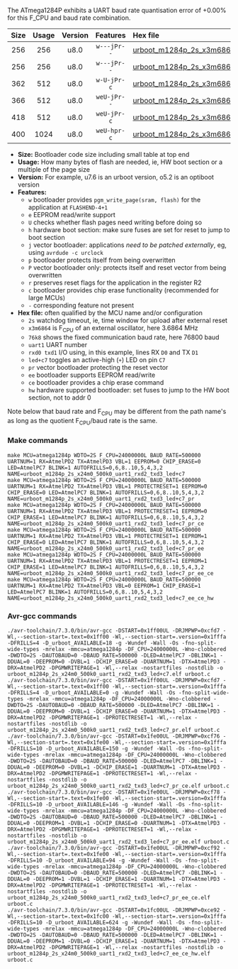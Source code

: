 The ATmega1284P exhibits a UART baud rate quantisation error of +0.00% for this F_CPU and baud rate combination.

|Size|Usage|Version|Features|Hex file|
|:-:|:-:|:-:|:-:|:--|
|256|256|u8.0|`w---jPr--`|[urboot_m1284p_2s_x3m6864_76k8_uart1_rxd2_txd3_led+c7.hex](https://raw.githubusercontent.com/stefanrueger/urboot.hex/main/boards/urclockmega/atmega1284p/watchdog_2_s/external_oscillator_x/%2B3m686400_hz/%2B%2B76k8_baud/uart1_rxd2_txd3/led%2Bc7/urboot_m1284p_2s_x3m6864_76k8_uart1_rxd2_txd3_led%2Bc7.hex)|
|256|256|u8.0|`w---jPr--`|[urboot_m1284p_2s_x3m6864_76k8_uart1_rxd2_txd3_led+c7_pr.hex](https://raw.githubusercontent.com/stefanrueger/urboot.hex/main/boards/urclockmega/atmega1284p/watchdog_2_s/external_oscillator_x/%2B3m686400_hz/%2B%2B76k8_baud/uart1_rxd2_txd3/led%2Bc7/urboot_m1284p_2s_x3m6864_76k8_uart1_rxd2_txd3_led%2Bc7_pr.hex)|
|362|512|u8.0|`w-U-jPr-c`|[urboot_m1284p_2s_x3m6864_76k8_uart1_rxd2_txd3_led+c7_pr_ce.hex](https://raw.githubusercontent.com/stefanrueger/urboot.hex/main/boards/urclockmega/atmega1284p/watchdog_2_s/external_oscillator_x/%2B3m686400_hz/%2B%2B76k8_baud/uart1_rxd2_txd3/led%2Bc7/urboot_m1284p_2s_x3m6864_76k8_uart1_rxd2_txd3_led%2Bc7_pr_ce.hex)|
|366|512|u8.0|`weU-jPr--`|[urboot_m1284p_2s_x3m6864_76k8_uart1_rxd2_txd3_led+c7_pr_ee.hex](https://raw.githubusercontent.com/stefanrueger/urboot.hex/main/boards/urclockmega/atmega1284p/watchdog_2_s/external_oscillator_x/%2B3m686400_hz/%2B%2B76k8_baud/uart1_rxd2_txd3/led%2Bc7/urboot_m1284p_2s_x3m6864_76k8_uart1_rxd2_txd3_led%2Bc7_pr_ee.hex)|
|418|512|u8.0|`weU-jPr-c`|[urboot_m1284p_2s_x3m6864_76k8_uart1_rxd2_txd3_led+c7_pr_ee_ce.hex](https://raw.githubusercontent.com/stefanrueger/urboot.hex/main/boards/urclockmega/atmega1284p/watchdog_2_s/external_oscillator_x/%2B3m686400_hz/%2B%2B76k8_baud/uart1_rxd2_txd3/led%2Bc7/urboot_m1284p_2s_x3m6864_76k8_uart1_rxd2_txd3_led%2Bc7_pr_ee_ce.hex)|
|400|1024|u8.0|`weU-hpr-c`|[urboot_m1284p_2s_x3m6864_76k8_uart1_rxd2_txd3_led+c7_ee_ce_hw.hex](https://raw.githubusercontent.com/stefanrueger/urboot.hex/main/boards/urclockmega/atmega1284p/watchdog_2_s/external_oscillator_x/%2B3m686400_hz/%2B%2B76k8_baud/uart1_rxd2_txd3/led%2Bc7/urboot_m1284p_2s_x3m6864_76k8_uart1_rxd2_txd3_led%2Bc7_ee_ce_hw.hex)|

- **Size:** Bootloader code size including small table at top end
- **Usage:** How many bytes of flash are needed, ie, HW boot section or a multiple of the page size
- **Version:** For example, u7.6 is an urboot version, o5.2 is an optiboot version
- **Features:**
  + `w` bootloader provides `pgm_write_page(sram, flash)` for the application at `FLASHEND-4+1`
  + `e` EEPROM read/write support
  + `U` checks whether flash pages need writing before doing so
  + `h` hardware boot section: make sure fuses are set for reset to jump to boot section
  + `j` vector bootloader: applications *need to be patched externally*, eg, using `avrdude -c urclock`
  + `p` bootloader protects itself from being overwritten
  + `P` vector bootloader only: protects itself and reset vector from being overwritten
  + `r` preserves reset flags for the application in the register R2
  + `c` bootloader provides chip erase functionality (recommended for large MCUs)
  + `-` corresponding feature not present
- **Hex file:** often qualified by the MCU name and/or configuration
  + `2s` watchdog timeout, ie, time window for upload after external reset
  + `x3m6864` is F<sub>CPU</sub> of an external oscillator, here 3.6864 MHz
  + `76k8` shows the fixed communication baud rate, here 76800 baud
  + `uart1` UART number
  + `rxd0 txd1` I/O using, in this example, lines RX `D0` and TX `D1`
  + `led+c7` toggles an active-high (`+`) LED on pin `C7`
  + `pr` vector bootloader protecting the reset vector
  + `ee` bootloader supports EEPROM read/write
  + `ce` bootloader provides a chip erase command
  + `hw` hardware supported bootloader: set fuses to jump to the HW boot section, not to addr 0


Note below that baud rate and F<sub>CPU</sub> may be different from the path name's as long as the quotient F<sub>CPU</sub>/baud rate is the same.

### Make commands
```
make MCU=atmega1284p WDTO=2S F_CPU=24000000L BAUD_RATE=500000 UARTNUM=1 RX=AtmelPD2 TX=AtmelPD3 VBL=1 EEPROM=0 CHIP_ERASE=0 LED=AtmelPC7 BLINK=1 AUTOFRILLS=0,6,8..10,5,4,3,2 NAME=urboot_m1284p_2s_x24m0_500k0_uart1_rxd2_txd3_led+c7
make MCU=atmega1284p WDTO=2S F_CPU=24000000L BAUD_RATE=500000 UARTNUM=1 RX=AtmelPD2 TX=AtmelPD3 VBL=1 PROTECTRESET=1 EEPROM=0 CHIP_ERASE=0 LED=AtmelPC7 BLINK=1 AUTOFRILLS=0,6,8..10,5,4,3,2 NAME=urboot_m1284p_2s_x24m0_500k0_uart1_rxd2_txd3_led+c7_pr
make MCU=atmega1284p WDTO=2S F_CPU=24000000L BAUD_RATE=500000 UARTNUM=1 RX=AtmelPD2 TX=AtmelPD3 VBL=1 PROTECTRESET=1 EEPROM=0 CHIP_ERASE=1 LED=AtmelPC7 BLINK=1 AUTOFRILLS=0,6,8..10,5,4,3,2 NAME=urboot_m1284p_2s_x24m0_500k0_uart1_rxd2_txd3_led+c7_pr_ce
make MCU=atmega1284p WDTO=2S F_CPU=24000000L BAUD_RATE=500000 UARTNUM=1 RX=AtmelPD2 TX=AtmelPD3 VBL=1 PROTECTRESET=1 EEPROM=1 CHIP_ERASE=0 LED=AtmelPC7 BLINK=1 AUTOFRILLS=0,6,8..10,5,4,3,2 NAME=urboot_m1284p_2s_x24m0_500k0_uart1_rxd2_txd3_led+c7_pr_ee
make MCU=atmega1284p WDTO=2S F_CPU=24000000L BAUD_RATE=500000 UARTNUM=1 RX=AtmelPD2 TX=AtmelPD3 VBL=1 PROTECTRESET=1 EEPROM=1 CHIP_ERASE=1 LED=AtmelPC7 BLINK=1 AUTOFRILLS=0,6,8..10,5,4,3,2 NAME=urboot_m1284p_2s_x24m0_500k0_uart1_rxd2_txd3_led+c7_pr_ee_ce
make MCU=atmega1284p WDTO=2S F_CPU=24000000L BAUD_RATE=500000 UARTNUM=1 RX=AtmelPD2 TX=AtmelPD3 VBL=0 EEPROM=1 CHIP_ERASE=1 LED=AtmelPC7 BLINK=1 AUTOFRILLS=0,6,8..10,5,4,3,2 NAME=urboot_m1284p_2s_x24m0_500k0_uart1_rxd2_txd3_led+c7_ee_ce_hw
```

### Avr-gcc commands
```
./avr-toolchain/7.3.0/bin/avr-gcc -DSTART=0x1ff00UL -DRJMPWP=0xcfd7 -Wl,--section-start=.text=0x1ff00 -Wl,--section-start=.version=0x1fffa -DFRILLS=4 -D_urboot_AVAILABLE=18 -g -Wundef -Wall -Os -fno-split-wide-types -mrelax -mmcu=atmega1284p -DF_CPU=24000000L -Wno-clobbered -DWDTO=2S -DAUTOBAUD=0 -DBAUD_RATE=500000 -DLED=AtmelPC7 -DBLINK=1 -DDUAL=0 -DEEPROM=0 -DVBL=1 -DCHIP_ERASE=0 -DUARTNUM=1 -DTX=AtmelPD3 -DRX=AtmelPD2 -DPGMWRITEPAGE=1 -Wl,--relax -nostartfiles -nostdlib -o urboot_m1284p_2s_x24m0_500k0_uart1_rxd2_txd3_led+c7.elf urboot.c
./avr-toolchain/7.3.0/bin/avr-gcc -DSTART=0x1ff00UL -DRJMPWP=0xcfd7 -Wl,--section-start=.text=0x1ff00 -Wl,--section-start=.version=0x1fffa -DFRILLS=4 -D_urboot_AVAILABLE=0 -g -Wundef -Wall -Os -fno-split-wide-types -mrelax -mmcu=atmega1284p -DF_CPU=24000000L -Wno-clobbered -DWDTO=2S -DAUTOBAUD=0 -DBAUD_RATE=500000 -DLED=AtmelPC7 -DBLINK=1 -DDUAL=0 -DEEPROM=0 -DVBL=1 -DCHIP_ERASE=0 -DUARTNUM=1 -DTX=AtmelPD3 -DRX=AtmelPD2 -DPGMWRITEPAGE=1 -DPROTECTRESET=1 -Wl,--relax -nostartfiles -nostdlib -o urboot_m1284p_2s_x24m0_500k0_uart1_rxd2_txd3_led+c7_pr.elf urboot.c
./avr-toolchain/7.3.0/bin/avr-gcc -DSTART=0x1fe00UL -DRJMPWP=0xcf76 -Wl,--section-start=.text=0x1fe00 -Wl,--section-start=.version=0x1fffa -DFRILLS=10 -D_urboot_AVAILABLE=150 -g -Wundef -Wall -Os -fno-split-wide-types -mrelax -mmcu=atmega1284p -DF_CPU=24000000L -Wno-clobbered -DWDTO=2S -DAUTOBAUD=0 -DBAUD_RATE=500000 -DLED=AtmelPC7 -DBLINK=1 -DDUAL=0 -DEEPROM=0 -DVBL=1 -DCHIP_ERASE=1 -DUARTNUM=1 -DTX=AtmelPD3 -DRX=AtmelPD2 -DPGMWRITEPAGE=1 -DPROTECTRESET=1 -Wl,--relax -nostartfiles -nostdlib -o urboot_m1284p_2s_x24m0_500k0_uart1_rxd2_txd3_led+c7_pr_ce.elf urboot.c
./avr-toolchain/7.3.0/bin/avr-gcc -DSTART=0x1fe00UL -DRJMPWP=0xcf78 -Wl,--section-start=.text=0x1fe00 -Wl,--section-start=.version=0x1fffa -DFRILLS=10 -D_urboot_AVAILABLE=146 -g -Wundef -Wall -Os -fno-split-wide-types -mrelax -mmcu=atmega1284p -DF_CPU=24000000L -Wno-clobbered -DWDTO=2S -DAUTOBAUD=0 -DBAUD_RATE=500000 -DLED=AtmelPC7 -DBLINK=1 -DDUAL=0 -DEEPROM=1 -DVBL=1 -DCHIP_ERASE=0 -DUARTNUM=1 -DTX=AtmelPD3 -DRX=AtmelPD2 -DPGMWRITEPAGE=1 -DPROTECTRESET=1 -Wl,--relax -nostartfiles -nostdlib -o urboot_m1284p_2s_x24m0_500k0_uart1_rxd2_txd3_led+c7_pr_ee.elf urboot.c
./avr-toolchain/7.3.0/bin/avr-gcc -DSTART=0x1fe00UL -DRJMPWP=0xcf92 -Wl,--section-start=.text=0x1fe00 -Wl,--section-start=.version=0x1fffa -DFRILLS=10 -D_urboot_AVAILABLE=94 -g -Wundef -Wall -Os -fno-split-wide-types -mrelax -mmcu=atmega1284p -DF_CPU=24000000L -Wno-clobbered -DWDTO=2S -DAUTOBAUD=0 -DBAUD_RATE=500000 -DLED=AtmelPC7 -DBLINK=1 -DDUAL=0 -DEEPROM=1 -DVBL=1 -DCHIP_ERASE=1 -DUARTNUM=1 -DTX=AtmelPD3 -DRX=AtmelPD2 -DPGMWRITEPAGE=1 -DPROTECTRESET=1 -Wl,--relax -nostartfiles -nostdlib -o urboot_m1284p_2s_x24m0_500k0_uart1_rxd2_txd3_led+c7_pr_ee_ce.elf urboot.c
./avr-toolchain/7.3.0/bin/avr-gcc -DSTART=0x1fc00UL -DRJMPWP=0xce92 -Wl,--section-start=.text=0x1fc00 -Wl,--section-start=.version=0x1fffa -DFRILLS=10 -D_urboot_AVAILABLE=624 -g -Wundef -Wall -Os -fno-split-wide-types -mrelax -mmcu=atmega1284p -DF_CPU=24000000L -Wno-clobbered -DWDTO=2S -DAUTOBAUD=0 -DBAUD_RATE=500000 -DLED=AtmelPC7 -DBLINK=1 -DDUAL=0 -DEEPROM=1 -DVBL=0 -DCHIP_ERASE=1 -DUARTNUM=1 -DTX=AtmelPD3 -DRX=AtmelPD2 -DPGMWRITEPAGE=1 -Wl,--relax -nostartfiles -nostdlib -o urboot_m1284p_2s_x24m0_500k0_uart1_rxd2_txd3_led+c7_ee_ce_hw.elf urboot.c
```

